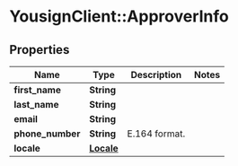 # YousignClient::ApproverInfo

## Properties
Name | Type | Description | Notes
------------ | ------------- | ------------- | -------------
**first_name** | **String** |  | 
**last_name** | **String** |  | 
**email** | **String** |  | 
**phone_number** | **String** | E.164 format. | 
**locale** | [**Locale**](Locale.md) |  | 

